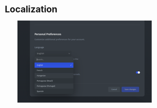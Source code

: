 # Localization

<figure><img src="../../.gitbook/assets/image (9).png" alt=""><figcaption></figcaption></figure>

